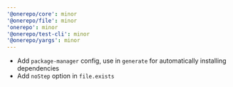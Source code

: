 ```yaml
---
'@onerepo/core': minor
'@onerepo/file': minor
'onerepo': minor
'@onerepo/test-cli': minor
'@onerepo/yargs': minor
---
```


- Add `package-manager` config, use in `generate` for automatically installing dependencies
- Add `noStep` option in `file.exists`
